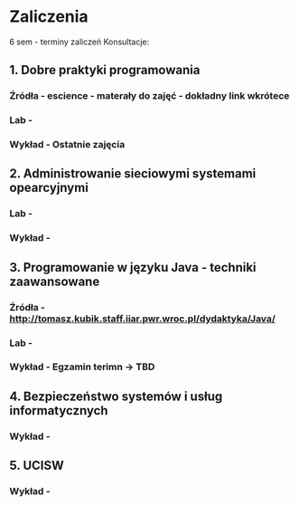 # Zaliczenia
6 sem - terminy zaliczeń 
Konsultacje: 


##  1. Dobre praktyki programowania 
### Źródła - escience - materały do zajęć - dokładny link wkrótece 
### Lab - 
### Wykład - Ostatnie zajęcia  

## 2. Administrowanie sieciowymi systemami opearcyjnymi
### Lab - 
### Wykład - 

## 3. Programowanie w języku Java - techniki zaawansowane 
### Źródła - http://tomasz.kubik.staff.iiar.pwr.wroc.pl/dydaktyka/Java/
### Lab - 
### Wykład - Egzamin terimn -> TBD  


## 4. Bezpieczeństwo systemów i usług informatycznych 
### Wykład - 

## 5. UCISW 
### Wykład - 
